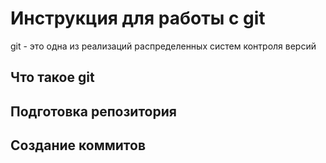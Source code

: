 # **Инструкция для работы с git**

git  - это одна из реализаций распределенных систем контроля версий

## Что такое git

## Подготовка репозитория

## Создание коммитов
